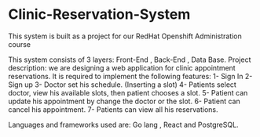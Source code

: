 # Clinic-Reservation-System
This system is built as a project for our RedHat Openshift Administration course

This system consists of 3 layers: Front-End , Back-End , Data Base.
Project description:
we are designing a web application for clinic appointment reservations.
It is required to implement the following features:
1- Sign In 
2- Sign up 
3- Doctor set his schedule. (Inserting a slot) 
4- Patients select doctor, view his available slots, then patient chooses a slot. 
5- Patient can update his appointment by change the doctor or the slot. 
6- Patient can cancel his appointment. 
7- Patients can view all his reservations. 

Languages and frameworks used are: Go lang , React and PostgreSQL.
